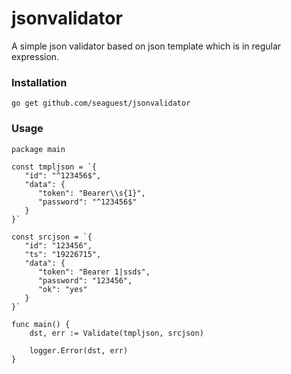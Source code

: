 # jsonvalidator
A simple json validator based on json template which is in regular expression.

### Installation

`go get github.com/seaguest/jsonvalidator`

### Usage

``` 
package main

const tmpljson = `{
   "id": "^123456$",
   "data": {
      "token": "Bearer\\s{1}",
      "password": "^123456$"
   }
}`

const srcjson = `{
   "id": "123456",
   "ts": "19226715",
   "data": {
      "token": "Bearer 1|ssds",
      "password": "123456",
      "ok": "yes"
   }
}`

func main() {
	dst, err := Validate(tmpljson, srcjson)

	logger.Error(dst, err)
}

```
